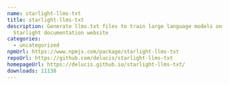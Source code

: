 ```yaml
---
name: starlight-llms-txt
title: starlight-llms-txt
description: Generate llms.txt files to train large language models on your
  Starlight documentation website
categories:
  - uncategorized
npmUrl: https://www.npmjs.com/package/starlight-llms-txt
repoUrl: https://github.com/delucis/starlight-llms-txt
homepageUrl: https://delucis.github.io/starlight-llms-txt/
downloads: 11138
---
```

